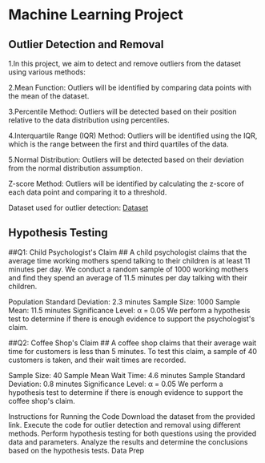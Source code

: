 # Machine Learning Project 

## Outlier Detection and Removal

1.In this project, we aim to detect and remove outliers from the dataset using various methods:

2.Mean Function: Outliers will be identified by comparing data points with the mean of the dataset.

3.Percentile Method: Outliers will be detected based on their position relative to the data distribution using percentiles.

4.Interquartile Range (IQR) Method: Outliers will be identified using the IQR, which is the range between the first and third quartiles of the data.

5.Normal Distribution: Outliers will be detected based on their deviation from the normal distribution assumption.

Z-score Method: Outliers will be identified by calculating the z-score of each data point and comparing it to a threshold.

Dataset used for outlier detection: <a href="https://drive.google.com/file/d/1UlWRYU0UglE2ex3iFse0J6eCLEU8g98P/view?usp=sharing">Dataset <a>

## Hypothesis Testing

##Q1: Child Psychologist's Claim ##
A child psychologist claims that the average time working mothers spend talking to their children is at least 11 minutes per day. We conduct a random sample of 1000 working mothers and find they spend an average of 11.5 minutes per day talking with their children.

Population Standard Deviation: 2.3 minutes
Sample Size: 1000
Sample Mean: 11.5 minutes
Significance Level: α = 0.05
We perform a hypothesis test to determine if there is enough evidence to support the psychologist's claim.

##Q2: Coffee Shop's Claim ##
A coffee shop claims that their average wait time for customers is less than 5 minutes. To test this claim, a sample of 40 customers is taken, and their wait times are recorded.

Sample Size: 40
Sample Mean Wait Time: 4.6 minutes
Sample Standard Deviation: 0.8 minutes
Significance Level: α = 0.05
We perform a hypothesis test to determine if there is enough evidence to support the coffee shop's claim.

Instructions for Running the Code
Download the dataset from the provided link.
Execute the code for outlier detection and removal using different methods.
Perform hypothesis testing for both questions using the provided data and parameters.
Analyze the results and determine the conclusions based on the hypothesis tests.
Data Prep
